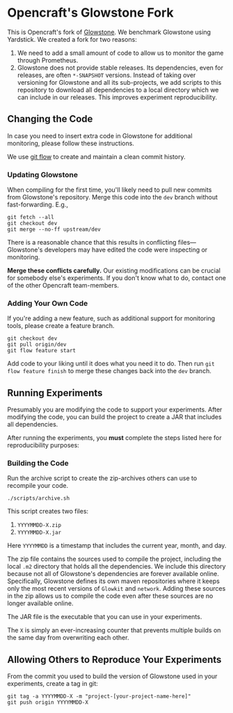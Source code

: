 # Opencraft's Glowstone Fork

This is Opencraft's fork of [Glowstone](https://github.com/GlowstoneMC/Glowstone). We benchmark Glowstone using Yardstick. We created a fork for two reasons:

1. We need to add a small amount of code to allow us to monitor the game through Prometheus.
2. Glowstone does not provide stable releases. Its dependencies, even for releases, are often `*-SNAPSHOT` versions. Instead of  taking over versioning for Glowstone and all its sub-projects, we add scripts to this repository to download all dependencies to a local directory which we can include in our releases. This improves experiment reproducibility.

## Changing the Code

In case you need to insert extra code in Glowstone for additional monitoring, please follow these instructions.

We use [git flow](https://www.atlassian.com/git/tutorials/comparing-workflows/gitflow-workflow) to create and maintain a clean commit history.

### Updating Glowstone

When compiling for the first time, you'll likely need to pull new commits from Glowstone's repository. Merge this code into the `dev` branch without fast-forwarding. E.g.,

```
git fetch --all
git checkout dev
git merge --no-ff upstream/dev
```

There is a reasonable chance that this results in conflicting files—Glowstone's developers may have edited the code were inspecting or monitoring.

**Merge these conflicts carefully.** Our existing modifications can be crucial for somebody else's experiments. If you don't know what to do, contact one of the other Opencraft team-members.

### Adding Your Own Code

If you're adding a new feature, such as additional support for monitoring tools, please create a feature branch.

```
git checkout dev
git pull origin/dev
git flow feature start
```

Add code to your liking until it does what you need it to do. Then run `git flow feature finish` to merge these changes back into the `dev` branch.

## Running Experiments

Presumably you are modifying the code to support your experiments. After modifying the code, you can build the project to create a JAR that includes all dependencies.

After running the experiments, you **must** complete the steps listed here for reproducibility purposes:

### Building the Code

Run the archive script to create the zip-archives others can use to recompile your code.

```
./scripts/archive.sh
```

This script creates two files:

1. `YYYYMMDD-X.zip`
2. `YYYYMMDD-X.jar`

Here `YYYYMMDD` is a timestamp that includes the current year, month, and day.

The zip file contains the sources used to compile the project, including the local `.m2` directory that holds all the dependencies. We include this directory because not all of Glowstone's dependencies are forever available online. Specifically, Glowstone defines its own maven repositories where it keeps only the most recent versions of `Glowkit` and `network`. Adding these sources in the zip allows us to compile the code even after these sources are no longer available online.

The JAR file is the executable that you can use in your experiments.

The `X` is simply an ever-increasing counter that prevents multiple builds on the same day from overwriting each other.

## Allowing Others to Reproduce Your Experiments

From the commit you used to build the version of Glowstone used in your experiments, create a tag in git:

```
git tag -a YYYYMMDD-X -m "project-[your-project-name-here]"
git push origin YYYYMMDD-X
```